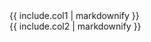 <div class="row row-cols-sm-1 row-cols-lg-2">
    <div class="col col-lg-8">
        {{ include.col1 | markdownify }}
    </div>
    <div class="col col-lg-4">
        {{ include.col2 | markdownify }}
    </div>
</div>

